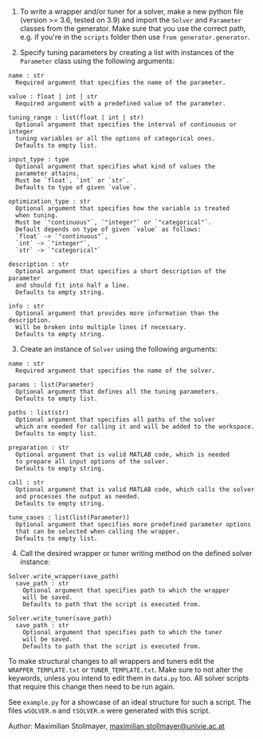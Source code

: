 1. To write a wrapper and/or tuner for a solver, make a new python file
   (version >= 3.6, tested on 3.9) and import the `Solver` and `Parameter`
   classes from the generator. Make sure that you use the correct path,
   e.g. if you're in the `scripts` folder then use
   `from generator.generator`.

2. Specify tuning parameters by creating a list with instances of the
   `Parameter` class using the following arguments:

```
name : str
  Required argument that specifies the name of the parameter.

value : float | int | str
  Required argument with a predefined value of the parameter.

tuning_range : list(float | int | str)
  Optional argument that specifies the interval of continuous or integer
  tuning variables or all the options of categorical ones.
  Defaults to empty list.

input_type : type
  Optional argument that specifies what kind of values the
  parameter attains.
  Must be `float`, `int` or `str`.
  Defaults to type of given `value`.

optimization_type : str
  Optional argument that specifies how the variable is treated
  when tuning.
  Must be `"continuous"`, `"integer"` or `"categorical"`.
  Default depends on type of given `value` as follows:
  `float` -> `"continuous"`,
  `int` -> `"integer"`,
  `str` -> `"categorical"`

description : str
  Optional argument that specifies a short description of the parameter
  and should fit into half a line.
  Defaults to empty string.

info : str
  Optional argument that provides more information than the description.
  Will be broken into multiple lines if necessary.
  Defaults to empty string.
```

3. Create an instance of `Solver` using the following arguments:

```
name : str
  Required argument that specifies the name of the solver.

params : list(Parameter)
  Optional argument that defines all the tuning parameters.
  Defaults to empty list.

paths : list(str)
  Optional argument that specifies all paths of the solver
  which are needed for calling it and will be added to the workspace.
  Defaults to empty list.

preparation : str
  Optional argument that is valid MATLAB code, which is needed
  to prepare all input options of the solver.
  Defaults to empty string.

call : str
  Optional argument that is valid MATLAB code, which calls the solver
  and processes the output as needed.
  Defaults to empty string.

tune_cases : list(list(Parameter))
  Optional argument that specifies more predefined parameter options
  that can be selected when calling the wrapper.
  Defaults to empty list.
```

4. Call the desired wrapper or tuner writing method on the defined
   solver instance:

```
Solver.write_wrapper(save_path)
  save_path : str
    Optional argument that specifies path to which the wrapper
    will be saved.
    Defaults to path that the script is executed from.

Solver.write_tuner(save_path)
  save_path : str
    Optional argument that specifies path to which the tuner
    will be saved.
    Defaults to path that the script is executed from.
```

To make structural changes to all wrappers and tuners edit the
`WRAPPER_TEMPLATE.txt` or `TUNER_TEMPLATE.txt`. Make sure to not alter
the keywords, unless you intend to edit them in `data.py` too.
All solver scripts that require this change then need to be run again.

See `example.py` for a showcase of an ideal structure for such a script.
The files `wSOLVER.m` and `tSOLVER.m` were generated with this script.

Author: Maximilian Stollmayer, maximilian.stollmayer@univie.ac.at
